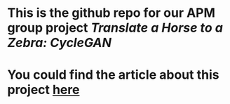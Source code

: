 # This is the github repo for our APM group project *Translate a Horse to a Zebra: CycleGAN*
# You could find the article about this project [here](https://haohe1113.medium.com/translate-a-horse-to-a-zebra-cyclegan-6c3e12e40f53)
